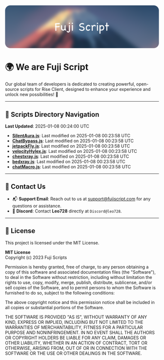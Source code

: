 ![Banner](.github/b.webp)

# 🌍 **We are Fuji Script**

Our global team of developers is dedicated to creating powerful, open-source scripts for Rise Client, designed to enhance your experience and unlock new possibilities! 🌟

---
<!-- SCRIPTS_NAVIGATION_START -->
## 📂 **Scripts Directory Navigation**

**Last Updated**: 2025-01-08 00:24:00 UTC

- **[SilentAura.js](scripts/SilentAura.js)**: Last modified on 2025-01-08 00:23:58 UTC
- **[ChatBypass.js](scripts/ChatBypass.js)**: Last modified on 2025-01-08 00:23:58 UTC
- **[jetpackFly.js](scripts/jetpackFly.js)**: Last modified on 2025-01-08 00:23:58 UTC
- **[velocityHylex.js](scripts/velocityHylex.js)**: Last modified on 2025-01-08 00:23:58 UTC
- **[chestxray.js](scripts/chestxray.js)**: Last modified on 2025-01-08 00:23:58 UTC
- **[bedxray.js](scripts/bedxray.js)**: Last modified on 2025-01-08 00:23:58 UTC
- **[chatMacro.js](scripts/chatMacro.js)**: Last modified on 2025-01-08 00:23:58 UTC

<!-- SCRIPTS_NAVIGATION_END -->

---

## 💬 **Contact Us**  
- 📬 **Support Email**: Reach out to us at [support@fujiscript.com](mailto:support@fujiscript.com) for any questions or assistance.  
- 💬 **Discord**: Contact **Leo728** directly at `Discord@leo728`.

---

## 📜 **License**

This project is licensed under the MIT License.  

**MIT License**  
Copyright (c) 2023 Fuji Scripts  

Permission is hereby granted, free of charge, to any person obtaining a copy of this software and associated documentation files (the "Software"), to deal in the Software without restriction, including without limitation the rights to use, copy, modify, merge, publish, distribute, sublicense, and/or sell copies of the Software, and to permit persons to whom the Software is furnished to do so, subject to the following conditions:  

The above copyright notice and this permission notice shall be included in all copies or substantial portions of the Software.  

THE SOFTWARE IS PROVIDED "AS IS", WITHOUT WARRANTY OF ANY KIND, EXPRESS OR IMPLIED, INCLUDING BUT NOT LIMITED TO THE WARRANTIES OF MERCHANTABILITY, FITNESS FOR A PARTICULAR PURPOSE AND NONINFRINGEMENT. IN NO EVENT SHALL THE AUTHORS OR COPYRIGHT HOLDERS BE LIABLE FOR ANY CLAIM, DAMAGES OR OTHER LIABILITY, WHETHER IN AN ACTION OF CONTRACT, TORT OR OTHERWISE, ARISING FROM, OUT OF OR IN CONNECTION WITH THE SOFTWARE OR THE USE OR OTHER DEALINGS IN THE SOFTWARE.  
